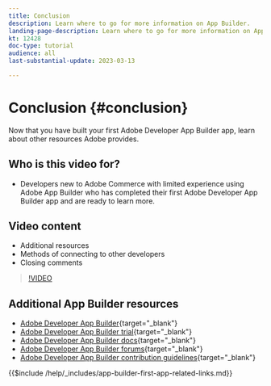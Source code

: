 ```yaml
---
title: Conclusion
description: Learn where to go for more information on App Builder.
landing-page-description: Learn where to go for more information on App Builder.
kt: 12428
doc-type: tutorial
audience: all
last-substantial-update: 2023-03-13

---
```


# Conclusion {#conclusion}

Now that you have built your first Adobe Developer App Builder app, learn about other resources Adobe provides.

## Who is this video for?

* Developers new to Adobe Commerce with limited experience using Adobe App Builder who has completed their first Adobe Developer App Builder app and are ready to learn more.

## Video content

* Additional resources
* Methods of connecting to other developers
* Closing comments

>[!VIDEO](https://video.tv.adobe.com/v/3416741)

## Additional App Builder resources

* [Adobe Developer App Builder](https://developer.adobe.com/app-builder/){target="_blank"}
* [Adobe Developer App Builder trial](https://developer.adobe.com/app-builder/trial/){target="_blank"}
* [Adobe Developer App Builder docs](https://developer.adobe.com/app-builder/docs/overview/){target="_blank"}
* [Adobe Developer App Builder forums](https://experienceleaguecommunities.adobe.com/t5/project-firefly/ct-p/project-firefly){target="_blank"}
* [Adobe Developer App Builder contribution guidelines](https://developer.adobe.com/app-builder/docs/guides/contribution_guides/){target="_blank"}

{{$include /help/_includes/app-builder-first-app-related-links.md}}

